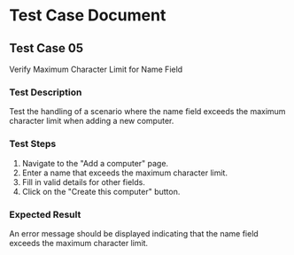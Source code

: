 # Test Case Document

## Test Case 05

Verify Maximum Character Limit for Name Field

### Test Description

Test the handling of a scenario where the name field exceeds the maximum character limit when adding a new computer.

### Test Steps

1. Navigate to the "Add a computer" page.
2. Enter a name that exceeds the maximum character limit.
3. Fill in valid details for other fields.
4. Click on the "Create this computer" button.

### Expected Result

An error message should be displayed indicating that the name field exceeds the maximum character limit.
